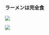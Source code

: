 ### ラーメンは完全食

![](https://github-readme-stats.vercel.app/api/top-langs?username=GataGataGAta&show_icons=true&locale=en&layout=compact)

![](https://skillicons.dev/icons?i=c,c++,java,python,dart)
<!--
**GataGataGAta/GataGataGAta** is a ✨ _special_ ✨ repository because its `README.md` (this file) appears on your GitHub profile.

Here are some ideas to get you started:

- 🔭 I’m currently working on ...
- 🌱 I’m currently learning ...
- 👯 I’m looking to collaborate on ...
- 🤔 I’m looking for help with ...
- 💬 Ask me about ...
- 📫 How to reach me: ...
- 😄 Pronouns: ...
- ⚡ Fun fact: ...
-->
